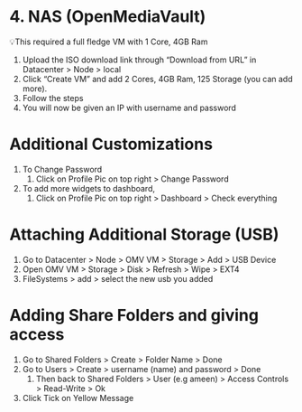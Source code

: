 # 4. NAS (OpenMediaVault)

💡This required a full fledge VM with 1 Core, 4GB Ram




1. Upload the ISO download link through “Download from URL” in Datacenter > Node > local
2. Click “Create VM” and add 2 Cores, 4GB Ram, 125 Storage (you can add more).
3. Follow the steps
4. You will now be given an IP with username and password

# Additional Customizations

1. To Change Password
	1. Click on Profile Pic on top right > Change Password
2. To add more widgets to dashboard,
	1. Click on Profile Pic on top right > Dashboard > Check everything

# Attaching Additional Storage (USB)

1. Go to Datacenter > Node > OMV VM > Storage > Add > USB Device
2. Open OMV VM > Storage > Disk > Refresh > Wipe > EXT4
3. FileSystems > add > select the new usb you added

# Adding Share Folders and giving access

1. Go to Shared Folders > Create > Folder Name > Done
2. Go to Users > Create > username (name) and password > Done
	1. Then back to Shared Folders > User (e.g ameen) > Access Controls > Read-Write > Ok
3. Click Tick on Yellow Message

